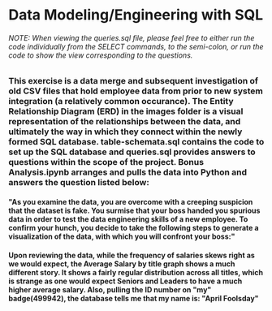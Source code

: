 # Data Modeling/Engineering with SQL

###### NOTE: When viewing the queries.sql file, please feel free to either run the code individually from the SELECT commands, to the semi-colon, or run the code to show the view corresponding to the questions.

### This exercise is a data merge and subsequent investigation of old CSV files that hold employee data from prior to new system integration (a relatively common occurance). The Entity Relationship Diagram (ERD) in the images folder is a visual representation of the relationships between the data, and ultimately the way in which they connect within the newly formed SQL database. table-schemata.sql contains the code to set up the SQL database and queries.sql provides answers to questions within the scope of the project. Bonus Analysis.ipynb arranges and pulls the data into Python and answers the question listed below:

#### "As you examine the data, you are overcome with a creeping suspicion that the dataset is fake. You surmise that your boss handed you spurious data in order to test the data engineering skills of a new employee. To confirm your hunch, you decide to take the following steps to generate a visualization of the data, with which you will confront your boss:"

#### Upon reviewing the data, while the frequency of salaries skews right as we would expect, the Average Salary by title graph shows a much different story. It shows a fairly regular distribution across all titles, which is strange as one would expect Seniors and Leaders to have a much higher average salary. Also, pulling the ID number on "my" badge(499942), the database tells me that my name is: "April Foolsday"


